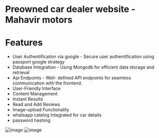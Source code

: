 
# Preowned car dealer website - Mahavir motors





# Features


* User Authentification via google - Secure user authentification using passport  google strategy
* Database Integration - Using Mongodb for efficient data storage and retrieval
* Api Endpoints - Well- defined API endpoints for seamless communication with the frontend.
* User-Friendly Interface
* Content Management
* Instant Results
* Read  and Add Reviews 
* Image-upload Functionality
* whatsapp catelog Integrated for car details
* password hashing 







![image](https://github.com/komal65/preowned-car-dealer-website/public/images/uploads/home.png)
![image](https://github.com/komal65/preowned-car-dealer-website/public/images/uploads/reviews.png)

